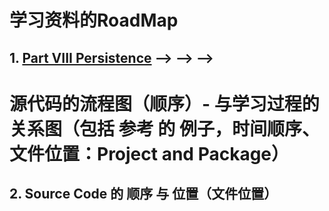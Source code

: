 
# 学习资料的RoadMap
## 1. [Part VIII Persistence](https://eclipse-ee4j.github.io/jakartaee-tutorial/partpersist.html) --> []() --> []() --> []()

# 源代码的流程图（顺序）- 与学习过程的 关系图（包括 参考 的 例子，时间顺序、文件位置：Project and Package）
## 2. Source Code 的 顺序 与 位置（文件位置）
